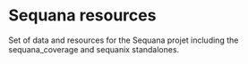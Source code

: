 # Sequana resources 
Set of data and resources for the Sequana projet including the sequana_coverage and sequanix standalones.
